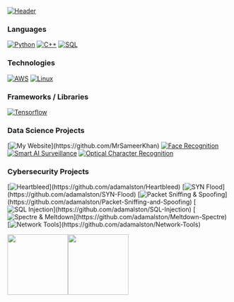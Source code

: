 [![Header](https://raw.githubusercontent.com/adamalston/adamalston/master/profile.gif)](https://github.com/MrSameerKhan)<!-- If you want the template for my gif, email me! -->

### Languages

[![Python](https://img.shields.io/badge/-Python-000?&logo=python)](https://github.com/MrSameerKhan)
[![C++](https://img.shields.io/badge/-C++-000?&logo=c%2b%2b&logoColor=00599C)](https://github.com/MrSameerKhan)
[![SQL](https://img.shields.io/badge/-SQL-000?&logo=MySQL&logoColor=4479A1)](https://github.com/MrSameerKhan)


### Technologies

[![AWS](https://img.shields.io/badge/-AWS-000?&logo=Amazon-AWS&logoColor=FF9900)](https://github.com/MrSameerKhan)
[![Linux](https://img.shields.io/badge/-Linux-000?&logo=Linux&logoColor=FCC624)](https://github.com/MrSameerKhan)

### Frameworks / Libraries

[![Tensorflow](https://img.shields.io/pypi/v/Tensorflow?label=Tensorflow&logo=Tensorflow)](https://github.com/MrSameerKhan)


### Data Science Projects

[![My Website](https://img.shields.io/badge/-🧬%20My%20Website-000?)](https://github.com/MrSameerKhan)
[![Face Recognition](https://img.shields.io/badge/Face%20-Recognition-Black)](https://github.com/MrSameerKhan)
[![Smart AI Surveillance](https://img.shields.io/badge/Smart%20AI-Surveillance-Black)](https://github.com/MrSameerKhan)
[![Optical Character Recognition](https://img.shields.io/badge/Optical%20Character-Recognition-Black)](https://github.com/MrSameerKhan)


### Cybersecurity Projects

[![Heartbleed](https://img.shields.io/badge/-🩸%20Heartbleed-000?)](https://github.com/adamalston/Heartbleed)
[![SYN Flood](https://img.shields.io/badge/-🌊%20SYN%20Flood-000?)](https://github.com/adamalston/SYN-Flood)
[![Packet Sniffing & Spoofing](https://img.shields.io/badge/-🗂%20Packet%20Sniffing%20%26%20Spoofing-000?)](https://github.com/adamalston/Packet-Sniffing-and-Spoofing)
[![SQL Injection](https://img.shields.io/badge/-💉%20SQL%20Injection-000?)](https://github.com/adamalston/SQL-Injection)
[![Spectre & Meltdown](https://img.shields.io/badge/-🛡%20Spectre%20%26%20Meltdown-000?)](https://github.com/adamalston/Meltdown-Spectre)
[![Network Tools](https://img.shields.io/badge/-🌐%20Network%20Tools-000?)](https://github.com/adamalston/Network-Tools)

<a href="https://www.adamalston.com/"><img height="137px" src="https://github-readme-stats.vercel.app/api?username=adamalston&hide_title=true&hide_border=true&show_icons=true&include_all_commits=true&count_private=true&line_height=21&text_color=000&icon_color=000&bg_color=0,ea6161,ffc64d,fffc4d,52fa5a&theme=graywhite" /><!-- wi*quL3fcV --><img height="137px" src="https://github-readme-stats.vercel.app/api/top-langs/?username=adamalston&hide=html&hide_title=true&hide_border=true&layout=compact&langs_count=7&exclude_repo=comp426,Redventures-Movie-Quotes&text_color=000&icon_color=fff&bg_color=0,52fa5a,4dfcff,c64dff&theme=graywhite" /></a>
